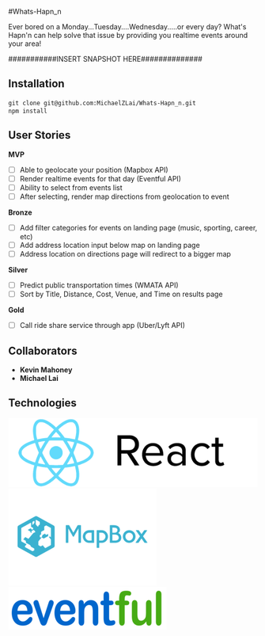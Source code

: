 #Whats-Hapn_n

Ever bored on a Monday...Tuesday....Wednesday.....or every day? What's Hapn'n can help solve that issue by providing you realtime events around your area!

###########INSERT SNAPSHOT HERE##############

## Installation

```
git clone git@github.com:MichaelZLai/Whats-Hapn_n.git
npm install

```

## User Stories

**MVP**
- [ ] Able to geolocate your position (Mapbox API)
- [ ] Render realtime events for that day (Eventful API)
- [ ] Ability to select from events list
- [ ] After selecting, render map directions from geolocation to event

**Bronze**
- [ ] Add filter categories for events on landing page (music, sporting, career, etc)
- [ ] Add address location input below map on landing page
- [ ] Address location on directions page will redirect to a bigger map

**Silver**
- [ ] Predict public transportation times (WMATA API)
- [ ] Sort by Title, Distance, Cost, Venue, and Time on results page

**Gold**
- [ ] Call ride share service through app (Uber/Lyft API)

## Collaborators
* **Kevin Mahoney**
* **Michael Lai**

## Technologies
![react](./images/react.png)
![mapbox](./images/mapbox.png)
![eventful](./images/eventful.png)
